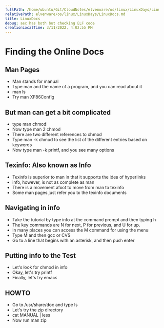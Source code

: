 ```yaml
---
fullPath: /home/ubuntu/Git/CloudNotes/elvenware/os/linux/LinuxDays/LinuxDocs.md
relativePath: elvenware/os/linux/LinuxDays/LinuxDocs.md
title: LinuxDocs
debug: aec has both but checking ELF code
creationLocalTime: 3/11/2022, 4:02:55 PM
---
```


<!-- toc -->
<!-- tocstop -->


<HTML>
<HEAD>
	<TITLE>Linux Docs</TITLE>
	<script language="JavaScript" src="/charlie/libs/scripts/MeyerStyleSwitch.js" type="text/javascript"></script>  
	<!--#include virtual="../../scripts/HeaderInfo.html" -->
</HEAD>
<BODY>

<H1>Finding the Online Docs</H1>

<H2>Man Pages</H2>
<UL>
<LI>Man stands for manual</LI>
<LI>Type man and the name of a program, and you can read about it</LI>
<LI>man ls</LI>
<LI>Try man XF86Config</LI>
</UL>


<H2>But man can get a bit complicated</H2>
<UL>
<LI>type man chmod</LI>
<LI>Now type man 2 chmod</LI>
<LI>There are two different references to chmod</LI>
<LI>Type man -k chmod to see the list of the different entries based on keywords</LI>
<LI>Now type man -k printf, and you see many options</LI>
</UL>

<h2>Texinfo: Also known as Info</h2>
<UL>
<LI>Texinfo is superior to man in that it supports  the idea of hyperlinks</LI>
<LI>info, however, is not as complete as man</LI>
<LI>There is a movement afoot to move from man to texinfo</LI>
<LI>Some man pages just refer you to the texinfo documents</LI>
</UL>


<H2>Navigating in info</H2>
<UL>
<LI>Take the tutorial by type info at the command prompt and then typing h</LI>
<LI>The key commands are N for next, P for previous, and U for up.</LI>
<LI>In many places you can access the M command for using the menu</LI>
<LI>Type M and then gcc or CVS</LI>
<LI>Go to a line that begins with an asterisk, and then push enter</LI>
</UL>

<H2>Putting info to the Test</H2>
<UL>
<LI>Let's look for chmod in info</LI>
<LI>Okay, let's try printf</LI>
<LI>Finally, let's try emacs</LI>
</UL>

<H2>HOWTO</H2>
<UL>
<LI>Go to /usr/share/doc and type ls</LI>
<LI>Let's try the zip directory</LI>
<LI>cat MANUAL | less</LI>
<LI>Now run man zip</LI>
</UL>







</BODY>
</HTML>
